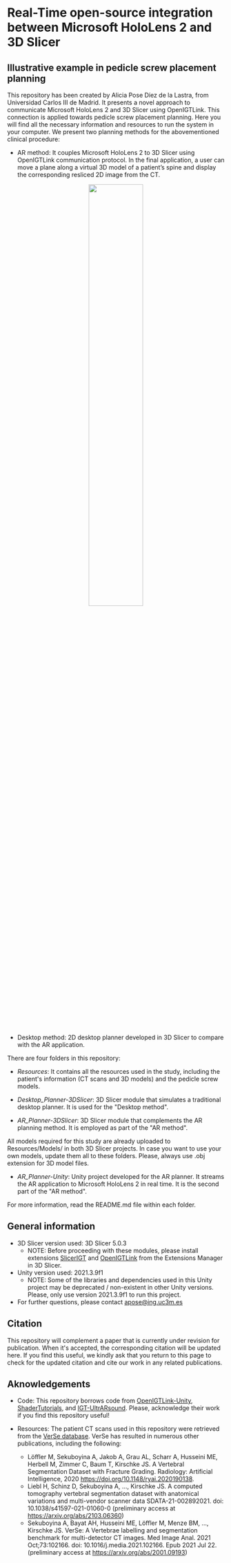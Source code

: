 # Real-Time open-source integration between Microsoft HoloLens 2 and 3D Slicer
## Illustrative example in pedicle screw placement planning

This repository has been created by Alicia Pose Díez de la Lastra, from Universidad Carlos III de Madrid. It presents a novel approach to communicate Microsoft HoloLens 2 and 3D Slicer using OpenIGTLink. This connection is applied towards pedicle screw placement planning. Here you will find all the necessary information and resources to run the system in your computer. We present two planning methods for the abovementioned clinical procedure:

 - AR method: It couples Microsoft HoloLens 2 to 3D Slicer using OpenIGTLink communication protocol. In the final application, a user can move a plane along a virtual 3D model of a patient’s spine and display the corresponding resliced 2D image from the CT.

<p align="center">
  <img src="https://user-images.githubusercontent.com/66890913/212952842-74105c36-9962-48a7-9aee-a0757d6b92d7.jpg" width=50%>
</p>


 - Desktop method: 2D desktop planner developed in 3D Slicer to compare with the AR application.

There are four folders in this repository:

 - *Resources*: It contains all the resources used in the study, including the patient's information (CT scans and 3D models) and the pedicle screw models.

 - *Desktop_Planner-3DSlicer*: 3D Slicer module that simulates a traditional desktop planner. It is used for the "Desktop method".

 - *AR_Planner-3DSlicer*: 3D Slicer module that complements the AR planning method. It is employed as part of the "AR method".

All models required for this study are already uploaded to Resources/Models/ in both 3D Slicer projects. In case you want to use your own models, update them all to these folders. Please, always use .obj extension for 3D model files.

 - *AR_Planner-Unity*: Unity project developed for the AR planner. It streams the AR application to Microsoft HoloLens 2 in real time. It is the second part of the "AR method".


For more information, read the README.md file within each folder.



## General information
 - 3D Slicer version used: 3D Slicer 5.0.3
   + NOTE: Before proceeding with these modules, please install extensions [SlicerIGT](https://github.com/SlicerIGT/SlicerIGT) and [OpenIGTLink](https://github.com/openigtlink/OpenIGTLink) from the Extensions Manager in 3D Slicer.
 - Unity version used: 2021.3.9f1
   + NOTE: Some of the libraries and dependencies used in this Unity project may be deprecated / non-existent in other Unity versions. Please, only use version 2021.3.9f1 to run this project.
 - For further questions, please contact apose@ing.uc3m.es

## Citation
This repository will complement a paper that is currently under revision for publication. When it's accepted, the corresponding citation will be updated here. If you find this useful, we kindly ask that you return to this page to check for the updated citation and cite our work in any related publications.


## Aknowledgements
 - Code: This repository borrows code from [OpenIGTLink-Unity](https://github.com/franklinwk/OpenIGTLink-Unity), [ShaderTutorials](https://github.com/ronja-tutorials/ShaderTutorials), and [IGT-UltrARsound](https://github.com/BIIG-UC3M/IGT-UltrARsound). Please, acknowledge their work if you find this repository useful!

 - Resources: The patient CT scans used in this repository were retrieved from the [VerSe database](https://github.com/anjany/verse). VerSe has resulted in numerous other publications, including the following:
   + Löffler M, Sekuboyina A, Jakob A, Grau AL, Scharr A, Husseini ME, Herbell M, Zimmer C, Baum T, Kirschke JS. A Vertebral Segmentation Dataset with Fracture Grading. Radiology: Artificial Intelligence, 2020 https://doi.org/10.1148/ryai.2020190138.
   + Liebl H, Schinz D, Sekuboyina A, ..., Kirschke JS. A computed tomography vertebral segmentation dataset with anatomical variations and multi-vendor scanner data SDATA-21-002892021. doi: 10.1038/s41597-021-01060-0 (preliminary access at https://arxiv.org/abs/2103.06360)
   + Sekuboyina A, Bayat AH, Husseini ME, Löffler M, Menze BM, ..., Kirschke JS. VerSe: A Vertebrae labelling and segmentation benchmark for multi-detector CT images. Med Image Anal. 2021 Oct;73:102166. doi: 10.1016/j.media.2021.102166. Epub 2021 Jul 22. (preliminary access at https://arxiv.org/abs/2001.09193)
